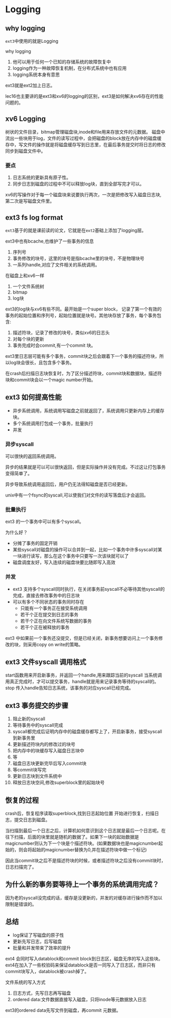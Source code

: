 # Logging
## why logging
`ext3`中使用的就是Logging

why logging
1. 他可以用于任何一个已知的存储系统的故障恢复中
2. logging作为一种故障恢复机制，在分布式系统中也有应用
3. logging系统本身有意思

ext3就是ext2加上日志。

lec16也主要讲的是ext3和xv6的logging的区别，ext3是如何解决xv6存在的性能问题的。

## xv6 Logging

树状的文件目录，bitmap管理磁盘块,inode和file用来存放文件的元数据。
磁盘中流出一些块用于log，文件的读写过程中，会把磁盘的block放在内存中的磁盘缓存中，写文件的操作就是将磁盘缓存写到日志里，在最后事务提交时将日志的修改同步到磁盘文件中。


### 要点
1. 日志系统的更新具有原子性。
2. 同步日志到磁盘的过程中不可以释放log块，直到全部写完才可以。


xv6的写操作对于每一个磁盘块来说要执行两次，一次是把修改写入磁盘日志块,第二次是写磁盘文件里。


## ext3 fs log format
`ext3`基于的就是课前读的论文，它就是在`ext2`基础上添加了logging层。

ext3中也有bcache,也维护了一些事务的信息
1. 序列号
2. 事务修改的块号，这里的块号是指bcache里的块号，不是物理块号
3. 一系列handle,对应了文件相关的系统调用。


在磁盘上和xv6一样
1. 一个文件系统树
2. bitmap
3. log块


ext3的log块与xv6有些不同。最开始是一个super block， 记录了第一个有效的事务的起始位置和序列号，起始位置就是块号。其他块存放了事务，每个事务包含:
1. 描述符块，记录了修改的块号，类似xv6的日志头
2. 对每个块的更新
3. 事务完成时会commit,有一个commit 块。

ext3里日志层可能有多个事务，commit块之后会跟着下一个事务的描述符块，所以log块会很长，且包含多个事务。

在crash后扫描日志块恢复时，为了区分描述符块，commit块和数据块，描述符块和commit块会以一个magic number开始。

## ext3 如何提高性能
- 异步系统调用，系统调用写磁盘之前就返回了，系统调用只更新内存上的缓存块。
- 多个系统调用打包成一个事务，批量执行
- 并发


### 异步syscall
可以很快的返回系统调用。

异步的结果就是可以可以很快返回，但是实际操作并没有完成。不过这让打包事务变得简单了。

异步导致系统调用返回后，用户仍无法得知磁盘是否已经更新。

unix中有一个fsync的syscall,可以使我们对文件的读写落盘后才会返回。

### 批量执行
ext3 的一个事务中可以有多个syscall。

为什么好？
- 分摊了事务的固定开销
- 某些syscall对磁盘的操作可以合并到一起，比如一个事务中许多syscall对某一块进行读写，那么在这个事务中只要写一次该块就可以了
- 磁盘调度友好，写入连续的磁盘块要比随即写入高效

### 并发

- ext3 支持多个syscall同时执行，在关闭事务前syscall不必等待其他syscall的完成，直接去修改事务中的日志块
- 可以有多个不同状态的事务同时存在
  - 只能有一个事务正在接受系统调用
  - 若干个正在提交到日志的事务
  - 若干个正在向文件系统写数据的事务
  - 若干个正在被释放的事务

ext3 中如果前一个事务还没提交，但是已经关闭，新事务想要访问上一个事务修改的块，则采用copy on write的策略。


## ext3 文件syscall 调用格式
start函数用来开启新事务，并返回一个handle,用来跟踪当前的syscall
当系统调用真正完成时，才可以提交事务，handle就是用来记录事务等待的syscall的。
stop 传入handle告知日志系统，该事务的对应syscall已经完成。

## ext3 事务提交的步骤
1. 阻止新的syscall
2. 等待事务中的syscall完成
3. syscall都完成后证明内存中的磁盘缓存都写上了，开启新事务，接受syscall到新事务里
4. 更新描述符块内的修改过的块号
5. 把内存中的块缓存写入磁盘日志块中
6. 等
7. 磁盘日志块更新完毕后写入commit块
8. 等commit块写完
9. 更新日志块到文件系统中
10. 释放日志块空间,修改superblock里的起始块号


## 恢复的过程

crash后，恢复程序读取superblock,找到日志起始位置
开始进行恢复，扫描日志，提交日志到磁盘。

当扫描到最后一个日志之后，计算机如何意识到这个日志就是最后一个日志呢。在往下扫描，后面的块里就是随机的数据了。如果下一块的起始数据是magicnumber则认为下一个块是个描述符块。(如果数据块也是magicnumber起始的，则会将起始的magicnumber替换为0,并在描述符块中做一个标记)

因此当commit块之后不是描述符块的时候，或者描述符块之后没有commit块时，日志扫描完了。

## 为什么新的事务要等待上一个事务的系统调用完成？

因为老的syscall没完成的话，缓存是没更新的，并发的对缓存进行操作而不加以限制是错误的。

## 总结
- log保证了写磁盘的原子性
- 更新先写日志，后写磁盘
- 批量和并发带来了效率的提升


ext4 会同时写入datablock和commit block到日志区，磁盘无序的写入这些块。ext4在加入了一些校验码来保证datablock是否一同写入了日志区，而非只有commit块写入，datablock被crash掉了。


文件系统的写入方式
1. 日志方式，先写日志再写磁盘
2. ordered data:文件数据直接写入磁盘，只将inode等元数据放入日志

ext3的ordered data先写文件到磁盘，再commit 元数据。




